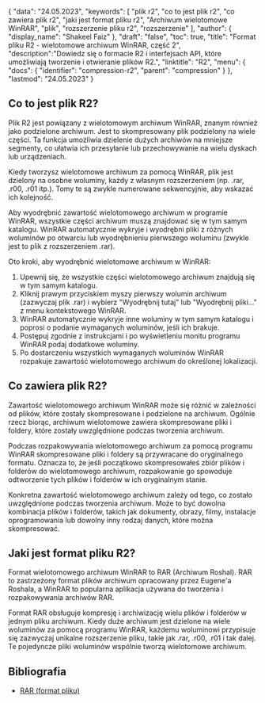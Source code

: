 {
"data": "24.05.2023",
  "keywords": [
"plik r2",
"co to jest plik r2",
"co zawiera plik r2",
"jaki jest format pliku r2",
"Archiwum wielotomowe WinRAR",
"plik",
"rozszerzenie pliku r2",
"rozszerzenie"
],
  "author": {
"display_name": "Shakeel Faiz"
},
"draft": "false",
"toc": true,
"title": "Format pliku R2 - wielotomowe archiwum WinRAR, część 2",
  "description":"Dowiedz się o formacie R2 i interfejsach API, które umożliwiają tworzenie i otwieranie plików R2.",
  "linktitle": "R2",
  "menu": {
    "docs": {
      "identifier": "compression-r2",
      "parent": "compression"
}
},
"lastmod": "24.05.2023"
}

## Co to jest plik R2?

Plik R2 jest powiązany z wielotomowym archiwum WinRAR, znanym również jako podzielone archiwum. Jest to skompresowany plik podzielony na wiele części. Ta funkcja umożliwia dzielenie dużych archiwów na mniejsze segmenty, co ułatwia ich przesyłanie lub przechowywanie na wielu dyskach lub urządzeniach.

Kiedy tworzysz wielotomowe archiwum za pomocą WinRAR, plik jest dzielony na osobne woluminy, każdy z własnym rozszerzeniem (np. .rar, .r00, .r01 itp.). Tomy te są zwykle numerowane sekwencyjnie, aby wskazać ich kolejność.

Aby wyodrębnić zawartość wielotomowego archiwum w programie WinRAR, wszystkie części archiwum muszą znajdować się w tym samym katalogu. WinRAR automatycznie wykryje i wyodrębni pliki z różnych woluminów po otwarciu lub wyodrębnieniu pierwszego woluminu (zwykle jest to plik z rozszerzeniem .rar).

Oto kroki, aby wyodrębnić wielotomowe archiwum w WinRAR:

1. Upewnij się, że wszystkie części wielotomowego archiwum znajdują się w tym samym katalogu.
2. Kliknij prawym przyciskiem myszy pierwszy wolumin archiwum (zazwyczaj plik .rar) i wybierz "Wyodrębnij tutaj" lub "Wyodrębnij pliki…" z menu kontekstowego WinRAR.
3. WinRAR automatycznie wykryje inne woluminy w tym samym katalogu i poprosi o podanie wymaganych woluminów, jeśli ich brakuje.
4. Postępuj zgodnie z instrukcjami i po wyświetleniu monitu programu WinRAR podaj dodatkowe woluminy.
5. Po dostarczeniu wszystkich wymaganych woluminów WinRAR rozpakuje zawartość wielotomowego archiwum do określonej lokalizacji.

## Co zawiera plik R2?

Zawartość wielotomowego archiwum WinRAR może się różnić w zależności od plików, które zostały skompresowane i podzielone na archiwum. Ogólnie rzecz biorąc, archiwum wielotomowe zawiera skompresowane pliki i foldery, które zostały uwzględnione podczas tworzenia archiwum.

Podczas rozpakowywania wielotomowego archiwum za pomocą programu WinRAR skompresowane pliki i foldery są przywracane do oryginalnego formatu. Oznacza to, że jeśli początkowo skompresowałeś zbiór plików i folderów do wielotomowego archiwum, rozpakowanie go spowoduje odtworzenie tych plików i folderów w ich oryginalnym stanie.

Konkretna zawartość wielotomowego archiwum zależy od tego, co zostało uwzględnione podczas tworzenia archiwum. Może to być dowolna kombinacja plików i folderów, takich jak dokumenty, obrazy, filmy, instalacje oprogramowania lub dowolny inny rodzaj danych, które można skompresować.

## Jaki jest format pliku R2?

Format wielotomowego archiwum WinRAR to RAR (Archiwum Roshal). RAR to zastrzeżony format plików archiwum opracowany przez Eugene'a Roshala, a WinRAR to popularna aplikacja używana do tworzenia i rozpakowywania archiwów RAR.

Format RAR obsługuje kompresję i archiwizację wielu plików i folderów w jednym pliku archiwum. Kiedy duże archiwum jest dzielone na wiele woluminów za pomocą programu WinRAR, każdemu woluminowi przypisuje się zazwyczaj unikalne rozszerzenie pliku, takie jak .rar, .r00, .r01 i tak dalej. Te pojedyncze pliki woluminów wspólnie tworzą wielotomowe archiwum.

## Bibliografia
* [RAR (format pliku)](https://en.wikipedia.org/wiki/RAR_(file_format))

